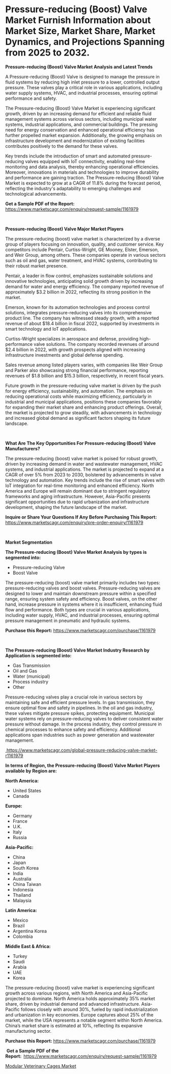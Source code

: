 <p><h1>Pressure-reducing (Boost) Valve Market Furnish Information about Market Size, Market Share, Market Dynamics, and Projections Spanning from 2025 to 2032.</h1></p><p><strong>Pressure-reducing (Boost) Valve Market Analysis and Latest Trends</strong></p>
<p><p>A Pressure-reducing (Boost) Valve is designed to manage the pressure in fluid systems by reducing high inlet pressure to a lower, controlled output pressure. These valves play a critical role in various applications, including water supply systems, HVAC, and industrial processes, ensuring optimal performance and safety.</p><p>The Pressure-reducing (Boost) Valve Market is experiencing significant growth, driven by an increasing demand for efficient and reliable fluid management systems across various sectors, including municipal water systems, industrial applications, and commercial buildings. The pressing need for energy conservation and enhanced operational efficiency has further propelled market expansion. Additionally, the growing emphasis on infrastructure development and modernization of existing facilities contributes positively to the demand for these valves.</p><p>Key trends include the introduction of smart and automated pressure-reducing valves equipped with IoT connectivity, enabling real-time monitoring and data analysis, thereby enhancing operational efficiencies. Moreover, innovations in materials and technologies to improve durability and performance are gaining traction. The Pressure-reducing (Boost) Valve Market is expected to grow at a CAGR of 11.8% during the forecast period, reflecting the industry's adaptability to emerging challenges and technological advancements.</p></p>
<p><strong>Get a Sample PDF of the Report:&nbsp;</strong> <a href="https://www.marketscagr.com/enquiry/request-sample/1161979?utm_campaign=2876&utm_medium=2&utm_source=Github&utm_content=ia&utm_term=24032025&utm_id=pressure-reducing-boost-valve">https://www.marketscagr.com/enquiry/request-sample/1161979</a></p>
<p>&nbsp;</p>
<p><strong>Pressure-reducing (Boost) Valve Major Market Players</strong></p>
<p><p>The pressure-reducing (boost) valve market is characterized by a diverse group of players focusing on innovation, quality, and customer service. Key competitors include Pentair, Curtiss-Wright, GE Mooney, Elster, Emerson, and Weir Group, among others. These companies operate in various sectors such as oil and gas, water treatment, and HVAC systems, contributing to their robust market presence.</p><p>Pentair, a leader in flow control, emphasizes sustainable solutions and innovative technologies, anticipating solid growth driven by increasing demand for water and energy efficiency. The company reported revenue of approximately $3.2 billion in 2022, reflecting its strong position in the market.</p><p>Emerson, known for its automation technologies and process control solutions, integrates pressure-reducing valves into its comprehensive product line. The company has witnessed steady growth, with a reported revenue of about $18.4 billion in fiscal 2022, supported by investments in smart technology and IoT applications.</p><p>Curtiss-Wright specializes in aerospace and defense, providing high-performance valve solutions. The company recorded revenues of around $2.4 billion in 2022, with growth prospects aligned with increasing infrastructure investments and global defense spending.</p><p>Sales revenue among listed players varies, with companies like Weir Group and Parker also showcasing strong financial performance, reporting revenues of $1.8 billion and $15.3 billion, respectively, in recent fiscal years. </p><p>Future growth in the pressure-reducing valve market is driven by the push for energy efficiency, sustainability, and automation. The emphasis on reducing operational costs while maximizing efficiency, particularly in industrial and municipal applications, positions these companies favorably for expanding their market share and enhancing product offerings. Overall, the market is projected to grow steadily, with advancements in technology and increased global demand as significant factors shaping its future landscape.</p></p>
<p>&nbsp;</p>
<p><strong>What Are The Key Opportunities For Pressure-reducing (Boost) Valve Manufacturers?</strong></p>
<p><p>The pressure-reducing (boost) valve market is poised for robust growth, driven by increasing demand in water and wastewater management, HVAC systems, and industrial applications. The market is projected to expand at a CAGR of over 5% from 2023 to 2030, bolstered by advancements in valve technology and automation. Key trends include the rise of smart valves with IoT integration for real-time monitoring and enhanced efficiency. North America and Europe will remain dominant due to stringent regulatory frameworks and aging infrastructure. However, Asia-Pacific presents significant opportunities due to rapid urbanization and infrastructure development, shaping the future landscape of the market.</p></p>
<p><strong>Inquire or Share Your Questions If Any Before Purchasing This Report:</strong> <a href="https://www.marketscagr.com/enquiry/pre-order-enquiry/1161979?utm_campaign=2876&utm_medium=2&utm_source=Github&utm_content=ia&utm_term=24032025&utm_id=pressure-reducing-boost-valve">https://www.marketscagr.com/enquiry/pre-order-enquiry/1161979</a></p>
<p>&nbsp;</p>
<p><strong>Market Segmentation</strong></p>
<p><strong>The Pressure-reducing (Boost) Valve Market Analysis by types is segmented into:</strong></p>
<p><ul><li>Pressure-reducing Valve</li><li>Boost Valve</li></ul></p>
<p><p>The pressure-reducing (boost) valve market primarily includes two types: pressure-reducing valves and boost valves. Pressure-reducing valves are designed to lower and maintain downstream pressure within a specified range, ensuring system safety and efficiency. Boost valves, on the other hand, increase pressure in systems where it is insufficient, enhancing fluid flow and performance. Both types are crucial in various applications, including water supply, HVAC, and industrial processes, ensuring optimal pressure management in pneumatic and hydraulic systems.</p></p>
<p><strong>Purchase this Report:&nbsp;</strong><a href="https://www.marketscagr.com/purchase/1161979?utm_campaign=2876&utm_medium=2&utm_source=Github&utm_content=ia&utm_term=24032025&utm_id=pressure-reducing-boost-valve">https://www.marketscagr.com/purchase/1161979</a></p>
<p>&nbsp;</p>
<p><strong>The Pressure-reducing (Boost) Valve Market Industry Research by Application is segmented into:</strong></p>
<p><ul><li>Gas Transmission</li><li>Oil and Gas</li><li>Water (municipal)</li><li>Process industry</li><li>Other</li></ul></p>
<p><p>Pressure-reducing valves play a crucial role in various sectors by maintaining safe and efficient pressure levels. In gas transmission, they ensure optimal flow and safety in pipelines. In the oil and gas industry, these valves mitigate pressure spikes, protecting equipment. Municipal water systems rely on pressure-reducing valves to deliver consistent water pressure without damage. In the process industry, they control pressure in chemical processes to enhance safety and efficiency. Additional applications span industries such as power generation and wastewater management.</p></p>
<p><a href="https://www.marketscagr.com/global-pressure-reducing-valve-market-r1161979?utm_campaign=2876&utm_medium=2&utm_source=Github&utm_content=ia&utm_term=24032025&utm_id=pressure-reducing-boost-valve">&nbsp;https://www.marketscagr.com/global-pressure-reducing-valve-market-r1161979</a></p>
<p><strong>In terms of Region, the Pressure-reducing (Boost) Valve Market Players available by Region are:</strong></p>
<p>
    <p> <strong> North America: </strong>
        <ul>
            <li>United States</li>
            <li>Canada</li>
        </ul>
        </p> 
    <p> <strong> Europe: </strong>
        <ul>
            <li>Germany</li>
            <li>France</li>
            <li>U.K.</li>
            <li>Italy</li>
            <li>Russia</li>
        </ul>
        </p> 
    <p> <strong> Asia-Pacific: </strong>
        <ul>
            <li>China</li>
            <li>Japan</li>
            <li>South Korea</li>
            <li>India</li>
            <li>Australia</li>
            <li>China Taiwan</li>
            <li>Indonesia</li>
            <li>Thailand</li>
            <li>Malaysia</li>
        </ul>
        </p> 
    <p> <strong> Latin America: </strong>
        <ul>
            <li>Mexico</li>
            <li>Brazil</li>
            <li>Argentina Korea</li>
            <li>Colombia</li>
        </ul>
        </p> 
    <p> <strong> Middle East & Africa: </strong>
        <ul>
            <li>Turkey</li>
            <li>Saudi</li>
            <li>Arabia</li>
            <li>UAE</li>
            <li>Korea</li>
        </ul>
    </p>
    </p>
<p><p>The pressure-reducing (boost) valve market is experiencing significant growth across various regions, with North America and Asia-Pacific projected to dominate. North America holds approximately 35% market share, driven by industrial demand and advanced infrastructure. Asia-Pacific follows closely with around 30%, fueled by rapid industrialization and urbanization in key economies. Europe captures about 25% of the market, while the USA represents a notable segment within North America. China’s market share is estimated at 10%, reflecting its expansive manufacturing sector.</p></p>
<p><strong>Purchase this Report: </strong><a href="https://www.marketscagr.com/purchase/1161979?utm_campaign=2876&utm_medium=2&utm_source=Github&utm_content=ia&utm_term=24032025&utm_id=pressure-reducing-boost-valve">https://www.marketscagr.com/purchase/1161979</a></p>
<p>&nbsp;<strong>Get a Sample PDF of the Report:&nbsp;&nbsp;</strong><a href="https://www.marketscagr.com/enquiry/request-sample/1161979?utm_campaign=2876&utm_medium=2&utm_source=Github&utm_content=ia&utm_term=24032025&utm_id=pressure-reducing-boost-valve">https://www.marketscagr.com/enquiry/request-sample/1161979</a></p>
<p><strong></strong></p>
<p><p><a href="https://github.com/ternainglin/Market-Research-Report-List-1/blob/main/modular-veterinary-cages-market.md?utm_campaign=2876&utm_medium=2&utm_source=Github&utm_content=ia&utm_term=24032025&utm_id=pressure-reducing-boost-valve">Modular Veterinary Cages Market</a></p></p>